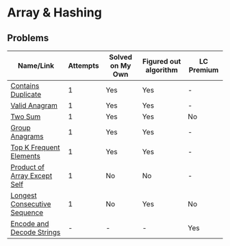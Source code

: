 # Array & Hashing

## Problems

| Name/Link                                                                                   | Attempts | Solved on My Own | Figured out algorithm | LC Premium |
| ------------------------------------------------------------------------------------------- | -------- | ---------------- | --------------------- | ---------- |
| [Contains Duplicate](https://leetcode.com/problems/contains-duplicate/)                     | 1        | Yes              | Yes                   | -          |
| [Valid Anagram](https://leetcode.com/problems/valid-anagram/)                               | 1        | Yes              | Yes                   | -          |
| [Two Sum](https://leetcode.com/problems/two-sum/)                                           | 1        | Yes              | Yes                   | No         |
| [Group Anagrams](https://leetcode.com/problems/group-anagrams/)                             | 1        | Yes              | Yes                   | -          |
| [Top K Frequent Elements](https://leetcode.com/problems/top-k-frequent-elements/)           | 1        | Yes              | Yes                   | -          |
| [Product of Array Except Self](https://leetcode.com/problems/product-of-array-except-self/) | 1        | No               | No                    | -          |
| [Longest Consecutive Sequence](https://leetcode.com/problems/longest-consecutive-sequence/) | 1        | No               | Yes                   | No         |
| [Encode and Decode Strings](https://leetcode.com/problems/encode-and-decode-strings/)       | -        | -                | -                     | Yes        |
